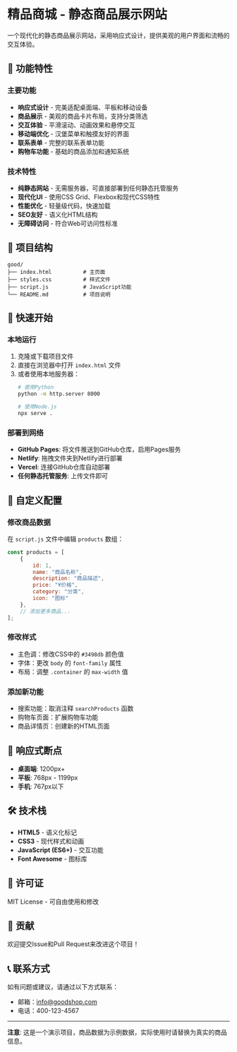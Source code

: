 # 精品商城 - 静态商品展示网站

一个现代化的静态商品展示网站，采用响应式设计，提供美观的用户界面和流畅的交互体验。

## 🌟 功能特性

### 主要功能
- **响应式设计** - 完美适配桌面端、平板和移动设备
- **商品展示** - 美观的商品卡片布局，支持分类筛选
- **交互体验** - 平滑滚动、动画效果和悬停交互
- **移动端优化** - 汉堡菜单和触摸友好的界面
- **联系表单** - 完整的联系表单功能
- **购物车功能** - 基础的商品添加和通知系统

### 技术特性
- **纯静态网站** - 无需服务器，可直接部署到任何静态托管服务
- **现代化UI** - 使用CSS Grid、Flexbox和现代CSS特性
- **性能优化** - 轻量级代码，快速加载
- **SEO友好** - 语义化HTML结构
- **无障碍访问** - 符合Web可访问性标准

## 📁 项目结构

```
good/
├── index.html          # 主页面
├── styles.css          # 样式文件
├── script.js           # JavaScript功能
└── README.md           # 项目说明
```

## 🚀 快速开始

### 本地运行
1. 克隆或下载项目文件
2. 直接在浏览器中打开 `index.html` 文件
3. 或者使用本地服务器：
   ```bash
   # 使用Python
   python -m http.server 8000
   
   # 使用Node.js
   npx serve .
   ```

### 部署到网络
- **GitHub Pages**: 将文件推送到GitHub仓库，启用Pages服务
- **Netlify**: 拖拽文件夹到Netlify进行部署
- **Vercel**: 连接GitHub仓库自动部署
- **任何静态托管服务**: 上传文件即可

## 🎨 自定义配置

### 修改商品数据
在 `script.js` 文件中编辑 `products` 数组：

```javascript
const products = [
    {
        id: 1,
        name: "商品名称",
        description: "商品描述",
        price: "¥价格",
        category: "分类",
        icon: "图标"
    },
    // 添加更多商品...
];
```

### 修改样式
- 主色调：修改CSS中的 `#3498db` 颜色值
- 字体：更改 `body` 的 `font-family` 属性
- 布局：调整 `.container` 的 `max-width` 值

### 添加新功能
- 搜索功能：取消注释 `searchProducts` 函数
- 购物车页面：扩展购物车功能
- 商品详情页：创建新的HTML页面

## 📱 响应式断点

- **桌面端**: 1200px+
- **平板**: 768px - 1199px
- **手机**: 767px以下

## 🛠️ 技术栈

- **HTML5** - 语义化标记
- **CSS3** - 现代样式和动画
- **JavaScript (ES6+)** - 交互功能
- **Font Awesome** - 图标库

## 📄 许可证

MIT License - 可自由使用和修改

## 🤝 贡献

欢迎提交Issue和Pull Request来改进这个项目！

## 📞 联系方式

如有问题或建议，请通过以下方式联系：
- 邮箱：info@goodshop.com
- 电话：400-123-4567

---

**注意**: 这是一个演示项目，商品数据为示例数据，实际使用时请替换为真实的商品信息。
